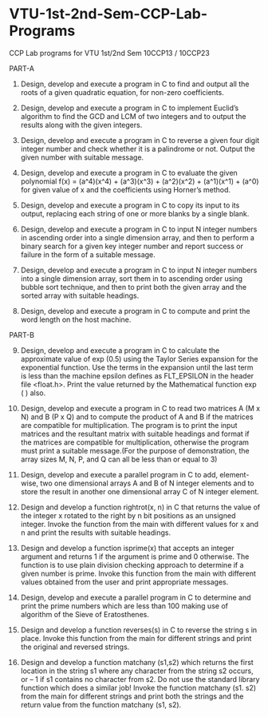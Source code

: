 VTU-1st-2nd-Sem-CCP-Lab-Programs
===============================

CCP Lab programs for VTU 1st/2nd Sem 10CCP13 / 10CCP23

PART-A

1. Design, develop and execute a program in C to find and output all the roots of a given
quadratic equation, for non-zero coefficients.

2. Design, develop and execute a program in C to implement Euclid’s algorithm to find the
GCD and LCM of two integers and to output the results along with the given integers.

3. Design, develop and execute a program in C to reverse a given four digit integer number
and check whether it is a palindrome or not. Output the given number with suitable
message.

4. Design, develop and execute a program in C to evaluate the given polynomial
f(x) = (a^4)(x^4) + (a^3)(x^3) + (a^2)(x^2) + (a^1)(x^1) + (a^0) for given value of x and 
the coefficients using Horner’s method.

5. Design, develop and execute a program in C to copy its input to its output, replacing each
string of one or more blanks by a single blank.

6. Design, develop and execute a program in C to input N integer numbers in ascending order
into a single dimension array, and then to perform a binary search for a given key integer
number and report success or failure in the form of a suitable message.

7. Design, develop and execute a program in C to input N integer numbers into a single
dimension array, sort them in to ascending order using bubble sort technique, and then to
print both the given array and the sorted array with suitable headings.

8. Design, develop and execute a program in C to compute and print the word length on the
host machine.

PART-B

9. Design, develop and execute a program in C to calculate the approximate value of exp (0.5)
using the Taylor Series expansion for the exponential function. Use the terms in the
expansion until the last term is less than the machine epsilon defines as FLT_EPSILON in the
header file <float.h>. Print the value returned by the Mathematical function exp ( ) also.

10. Design, develop and execute a program in C to read two matrices A (M x N) and B (P x Q)
and to compute the product of A and B if the matrices are compatible for multiplication.
The program is to print the input matrices and the resultant matrix with suitable headings
and format if the matrices are compatible for multiplication, otherwise the program must
print a suitable message.(For the purpose of demonstration, the array sizes M, N, P, and Q
can all be less than or equal to 3)

11. Design, develop and execute a parallel program in C to add, element-wise, two one dimensional
arrays A and B of N integer elements and to store the result in another one dimensional
array C of N integer element.

12. Design and develop a function rightrot(x, n) in C that returns the value of the integer x
rotated to the right by n bit positions as an unsigned integer. Invoke the function from the
main with different values for x and n and print the results with suitable headings.

13. Design and develop a function isprime(x) that accepts an integer argument and returns 1 if
the argument is prime and 0 otherwise. The function is to use plain division checking
approach to determine if a given number is prime. Invoke this function from the main with
different values obtained from the user and print appropriate messages. 

14. Design, develop and execute a parallel program in C to determine and print the prime
numbers which are less than 100 making use of algorithm of the Sieve of Eratosthenes.

15. Design and develop a function reverses(s) in C to reverse the string s in place. Invoke this
function from the main for different strings and print the original and reversed strings.

16. Design and develop a function matchany (s1,s2) which returns the first location in the string
s1 where any character from the string s2 occurs, or – 1 if s1 contains no character from s2.
Do not use the standard library function which does a similar job! Invoke the function
matchany (s1. s2) from the main for different strings and print both the strings and the
return value from the function matchany (s1, s2).
